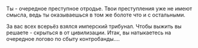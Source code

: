 Ты - очередное преступное отродье. Твои преступления уже не имеют смысла, ведь ты оказываешься в том же болоте что и с остальными. 

За вас всех всерьёз взялся имперский трибунал. Чтобы выжить вы решаете - скрыться в от цивилизации. Итак, вы натыкаетесь на очередное логово по сбыту контробанды....
